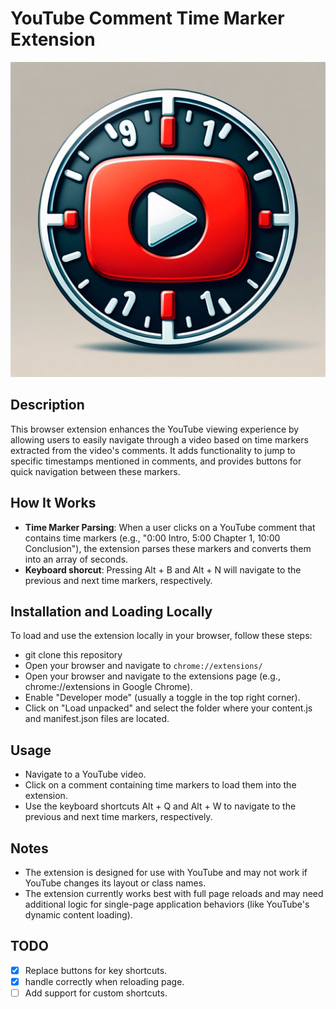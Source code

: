 # YouTube Comment Time Marker Extension

![YouTube Timestamp Icon](./icons/youtube_timestamp_icon.png)

## Description

This browser extension enhances the YouTube viewing experience by allowing users to easily navigate through a video based on time markers extracted from the video's comments. It adds functionality to jump to specific timestamps mentioned in comments, and provides buttons for quick navigation between these markers.

## How It Works

- **Time Marker Parsing**: When a user clicks on a YouTube comment that contains time markers (e.g., "0:00 Intro, 5:00 Chapter 1, 10:00 Conclusion"), the extension parses these markers and converts them into an array of seconds.
- **Keyboard shorcut**: Pressing Alt + B and Alt + N will navigate to the previous and next time markers, respectively.

## Installation and Loading Locally

To load and use the extension locally in your browser, follow these steps:

- git clone this repository
- Open your browser and navigate to `chrome://extensions/`
- Open your browser and navigate to the extensions page (e.g., chrome://extensions in Google Chrome).
- Enable "Developer mode" (usually a toggle in the top right corner).
- Click on "Load unpacked" and select the folder where your content.js and manifest.json files are located.

## Usage
- Navigate to a YouTube video.
- Click on a comment containing time markers to load them into the extension.
- Use the keyboard shortcuts Alt + Q and Alt + W to navigate to the previous and next time markers, respectively.

## Notes

- The extension is designed for use with YouTube and may not work if YouTube changes its layout or class names.
- The extension currently works best with full page reloads and may need additional logic for single-page application behaviors (like YouTube's dynamic content loading).

## TODO

- [x] Replace buttons for key shortcuts.
- [x] handle correctly when reloading page.
- [ ] Add support for custom shortcuts.
